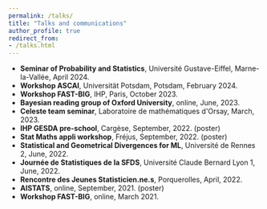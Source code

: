 ```yaml
---
permalink: /talks/
title: "Talks and communications"
author_profile: true
redirect_from: 
- /talks.html
---
```


- **Seminar of Probability and Statistics**, Université Gustave-Eiffel, Marne-la-Vallée, April 2024.
- **Workshop ASCAI**, Universität Potsdam, Potsdam, February 2024.
- **Workshop FAST-BIG**, IHP, Paris, October 2023.
- **Bayesian reading group of Oxford University**, online, June, 2023.
- **Celeste team seminar**, Laboratoire de mathématiques d'Orsay, March, 2023.
- **IHP GESDA pre-school**, Cargèse, September, 2022. (poster)
- **Stat Maths appli workshop**, Fréjus, September, 2022. (poster)
- **Statistical and Geometrical Divergences for ML**, Université de Rennes 2, June, 2022.
- **Journée de Statistiques de la SFDS**, Université Claude Bernard Lyon 1, June, 2022.
- **Rencontre des Jeunes Statisticien.ne.s**, Porquerolles, April, 2022.
- **AISTATS**, online, September, 2021. (poster)
- **Workshop FAST-BIG**, online, March 2021.